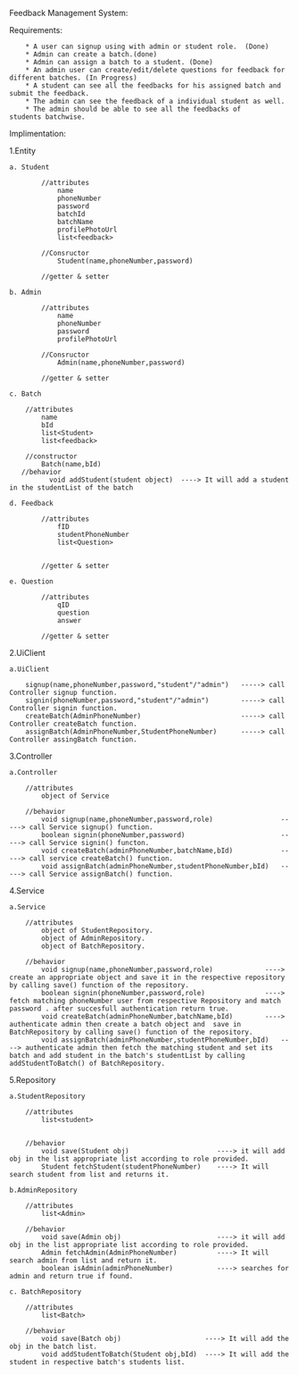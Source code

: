 Feedback Management System:

Requirements:

        * A user can signup using with admin or student role.  (Done)
        * Admin can create a batch.(done)
        * Admin can assign a batch to a student. (Done)
        * An admin user can create/edit/delete questions for feedback for different batches. (In Progress)
        * A student can see all the feedbacks for his assigned batch and submit the feedback.
        * The admin can see the feedback of a individual student as well.
        * The admin should be able to see all the feedbacks of students batchwise.


Implimentation:

1.Entity

    a. Student
    
            //attributes
                name
                phoneNumber
                password
                batchId
                batchName
                profilePhotoUrl
                list<feedback>

            //Consructor
                Student(name,phoneNumber,password)

            //getter & setter

    b. Admin
    
            //attributes
                name
                phoneNumber
                password
                profilePhotoUrl

            //Consructor
                Admin(name,phoneNumber,password)

            //getter & setter
    
    c. Batch
    
        //attributes
            name
            bId
            list<Student>
            list<feedback>

        //constructor
            Batch(name,bId)
       //behavior
              void addStudent(student object)  ----> It will add a student in the studentList of the batch

    d. Feedback
    
            //attributes
                fID
                studentPhoneNumber
                list<Question>


            //getter & setter

    e. Question
    
            //attributes
                qID
                question
                answer

            //getter & setter
                
2.UiClient

    a.UiClient
    
        signup(name,phoneNumber,password,"student"/"admin")   -----> call Controller signup function.
        signin(phoneNumber,password,"student"/"admin")        -----> call Controller signin function.
        createBatch(AdminPhoneNumber)                         -----> call Controller createBatch function.
        assignBatch(AdminPhoneNumber,StudentPhoneNumber)      -----> call Controller assingBatch function.

3.Controller

    a.Controller
    
        //attributes
            object of Service
            
        //behavior
            void signup(name,phoneNumber,password,role)                 -----> call Service signup() function.
            boolean signin(phoneNumber,password)                        -----> call Service signin() functon.
            void createBatch(adminPhoneNumber,batchName,bId)            -----> call service createBatch() function.
            void assignBatch(adminPhoneNumber,studentPhoneNumber,bId)   -----> call Service assignBatch() function.

4.Service

    a.Service
    
        //attributes
            object of StudentRepository.
            object of AdminRepository.
            object of BatchRepository.

        //behavior
            void signup(name,phoneNumber,password,role)             ----> create an appropriate object and save it in the respective repository  by calling save() function of the repository.
            boolean signin(phoneNumber,password,role)               ----> fetch matching phoneNumber user from respective Repository and match password . after succesfull authentication return true.
            void createBatch(adminPhoneNumber,batchName,bId)        ----> authenticate admin then create a batch object and  save in BatchRepository by calling save() function of the repository.
            void assignBatch(adminPhoneNumber,studentPhoneNumber,bId)   ----> authenticate admin then fetch the matching student and set its batch and add student in the batch's studentList by calling addStudentToBatch() of BatchRepository.

           

5.Repository

    a.StudentRepository
    
        //attributes
            list<student>
            

        //behavior
            void save(Student obj)                      ----> it will add obj in the list appropriate list according to role provided.
            Student fetchStudent(studentPhoneNumber)    ----> It will search student from list and returns it.
    
    b.AdminRepository
    
        //attributes
            list<Admin>

        //behavior
            void save(Admin obj)                        ----> it will add obj in the list appropriate list according to role provided.
            Admin fetchAdmin(AdminPhoneNumber)          ----> It will search admin from list and return it.
            boolean isAdmin(adminPhoneNumber)           ----> searches for admin and return true if found.

    c. BatchRepository
    
        //attributes
            list<Batch>

        //behavior 
            void save(Batch obj)                     ----> It will add the obj in the batch list.
            void addStudentToBatch(Student obj,bId)  ----> It will add the student in respective batch's students list.

    
    

